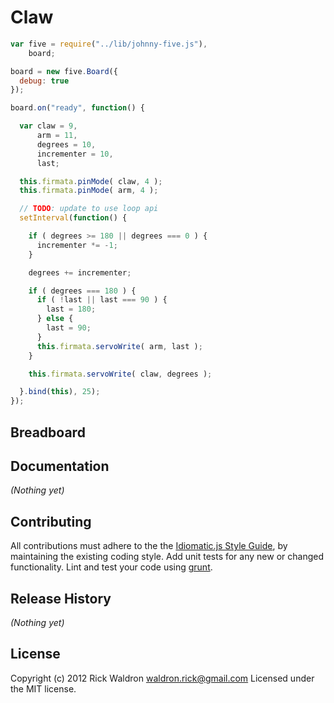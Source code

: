 # Claw

```javascript
var five = require("../lib/johnny-five.js"),
    board;

board = new five.Board({
  debug: true
});

board.on("ready", function() {

  var claw = 9,
      arm = 11,
      degrees = 10,
      incrementer = 10,
      last;

  this.firmata.pinMode( claw, 4 );
  this.firmata.pinMode( arm, 4 );

  // TODO: update to use loop api
  setInterval(function() {

    if ( degrees >= 180 || degrees === 0 ) {
      incrementer *= -1;
    }

    degrees += incrementer;

    if ( degrees === 180 ) {
      if ( !last || last === 90 ) {
        last = 180;
      } else {
        last = 90;
      }
      this.firmata.servoWrite( arm, last );
    }

    this.firmata.servoWrite( claw, degrees );

  }.bind(this), 25);
});

```

## Breadboard




## Documentation

_(Nothing yet)_









## Contributing
All contributions must adhere to the the [Idiomatic.js Style Guide](https://github.com/rwldrn/idiomatic.js),
by maintaining the existing coding style. Add unit tests for any new or changed functionality. Lint and test your code using [grunt](https://github.com/cowboy/grunt).

## Release History
_(Nothing yet)_

## License
Copyright (c) 2012 Rick Waldron <waldron.rick@gmail.com>
Licensed under the MIT license.
